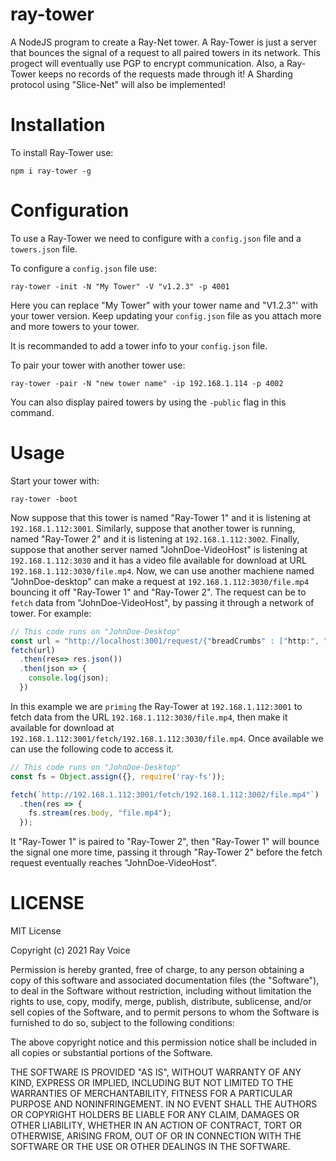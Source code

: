 # ray-tower
A NodeJS program to create a Ray-Net tower. A Ray-Tower is just a server that bounces the signal of a request to all paired towers in its network. This progect will eventually use PGP to encrypt communication. Also, a Ray-Tower keeps no records of the requests made through it! A Sharding protocol using "Slice-Net" will also be implemented!

# Installation
To install Ray-Tower use:
```
npm i ray-tower -g
```

# Configuration
To use a Ray-Tower we need to configure with a `config.json` file and a `towers.json` file.

To configure a `config.json` file use:
```
ray-tower -init -N "My Tower" -V "v1.2.3" -p 4001
```
Here you can replace "My Tower" with your tower name and "V1.2.3"' with your tower version. Keep updating your `config.json` file as you attach more and more towers to your tower.

It is recommanded to add a tower info to your `config.json` file.

To pair your tower with another tower use:
```
ray-tower -pair -N "new tower name" -ip 192.168.1.114 -p 4002
```
You can also display paired towers by using the `-public` flag in this command.

# Usage
Start your tower with:
```
ray-tower -boot
```
Now suppose that this tower is named "Ray-Tower 1" and it is listening at `192.168.1.112:3001`.
Similarly, suppose that another tower is running, named "Ray-Tower 2" and it is listening at `192.168.1.112:3002`.
Finally, suppose that another server named "JohnDoe-VideoHost" is listening at `192.168.1.112:3030` and it has a video file available for download at URL `192.168.1.112:3030/file.mp4`.
Now, we can use another machiene named "JohnDoe-desktop" can make a request at `192.168.1.112:3030/file.mp4` bouncing it off "Ray-Tower 1" and "Ray-Tower 2".
The request can be to `fetch` data from "JohnDoe-VideoHost", by passing it through a network of tower. For example:
```javascript
// This code runs on "JohnDoe-Desktop"
const url = "http://localhost:3001/request/{"breadCrumbs" : ["http:", "localhost:3030", "file1.mp4" ]}";
fetch(url)
  .then(res=> res.json())
  .then(json => {
    console.log(json);
  })
```
In this example we are `priming` the Ray-Tower at `192.168.1.112:3001` to fetch data from the URL `192.168.1.112:3030/file.mp4`, then make it available for download at `192.168.1.112:3001/fetch/192.168.1.112:3030/file.mp4`.
Once available we can use the following code to access it.
```javascript
// This code runs on "JohnDoe-Desktop"
const fs = Object.assign({}, require('ray-fs'));

fetch(`http://192.168.1.112:3001/fetch/192.168.1.112:3002/file.mp4"`)
  .then(res => {
    fs.stream(res.body, "file.mp4");
  });
```
It "Ray-Tower 1" is paired to "Ray-Tower 2", then "Ray-Tower 1" will bounce the signal one more time, passing it through "Ray-Tower 2" before the fetch request eventually reaches "JohnDoe-VideoHost".

# LICENSE
MIT License

Copyright (c) 2021 Ray Voice

Permission is hereby granted, free of charge, to any person obtaining a copy
of this software and associated documentation files (the "Software"), to deal
in the Software without restriction, including without limitation the rights
to use, copy, modify, merge, publish, distribute, sublicense, and/or sell
copies of the Software, and to permit persons to whom the Software is
furnished to do so, subject to the following conditions:

The above copyright notice and this permission notice shall be included in all
copies or substantial portions of the Software.

THE SOFTWARE IS PROVIDED "AS IS", WITHOUT WARRANTY OF ANY KIND, EXPRESS OR
IMPLIED, INCLUDING BUT NOT LIMITED TO THE WARRANTIES OF MERCHANTABILITY,
FITNESS FOR A PARTICULAR PURPOSE AND NONINFRINGEMENT. IN NO EVENT SHALL THE
AUTHORS OR COPYRIGHT HOLDERS BE LIABLE FOR ANY CLAIM, DAMAGES OR OTHER
LIABILITY, WHETHER IN AN ACTION OF CONTRACT, TORT OR OTHERWISE, ARISING FROM,
OUT OF OR IN CONNECTION WITH THE SOFTWARE OR THE USE OR OTHER DEALINGS IN THE
SOFTWARE.



